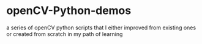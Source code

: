 # openCV-Python-demos
a series of openCV python scripts that I either improved from existing ones or created from scratch in my path of learning
